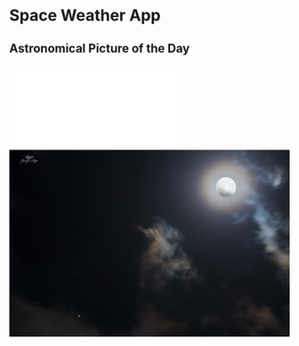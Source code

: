 # Space Weather App
## Astronomical Picture of the Day
![Image Desc](Astro_Images/image_log.txt)
![Image](Astro_Images/image.jpg)
